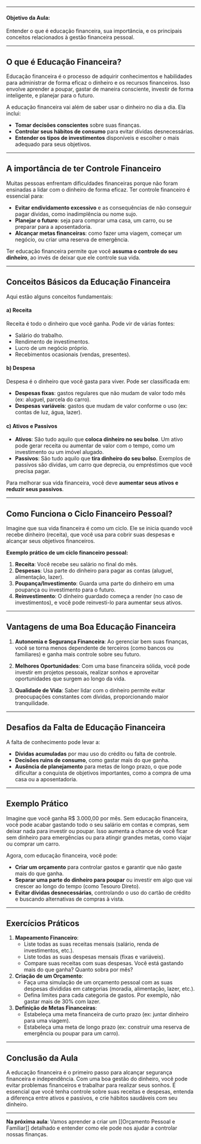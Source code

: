 - - -
#### **Objetivo da Aula:**

Entender o que é educação financeira, sua importância, e os principais conceitos relacionados à gestão financeira pessoal.

---
## O que é Educação Financeira?

Educação financeira é o processo de adquirir conhecimentos e habilidades para administrar de forma eficaz o dinheiro e os recursos financeiros. Isso envolve aprender a poupar, gastar de maneira consciente, investir de forma inteligente, e planejar para o futuro.

A educação financeira vai além de saber usar o dinheiro no dia a dia. Ela inclui:

- **Tomar decisões conscientes** sobre suas finanças.
- **Controlar seus hábitos de consumo** para evitar dívidas desnecessárias.
- **Entender os tipos de investimentos** disponíveis e escolher o mais adequado para seus objetivos.

- - -
## A importância de ter Controle Financeiro

Muitas pessoas enfrentam dificuldades financeiras porque não foram ensinadas a lidar com o dinheiro de forma eficaz. Ter controle financeiro é essencial para:

- **Evitar endividamento excessivo** e as consequências de não conseguir pagar dívidas, como inadimplência ou nome sujo.
- **Planejar o futuro**: seja para comprar uma casa, um carro, ou se preparar para a aposentadoria.
- **Alcançar metas financeiras**: como fazer uma viagem, começar um negócio, ou criar uma reserva de emergência.

Ter educação financeira permite que você **assuma o controle do seu dinheiro**, ao invés de deixar que ele controle sua vida.

- - -
## Conceitos Básicos da Educação Financeira

Aqui estão alguns conceitos fundamentais:

#### a) **Receita**

Receita é todo o dinheiro que você ganha. Pode vir de várias fontes:

- Salário do trabalho.
- Rendimento de investimentos.
- Lucro de um negócio próprio.
- Recebimentos ocasionais (vendas, presentes).

#### b) **Despesa**

Despesa é o dinheiro que você gasta para viver. Pode ser classificada em:

- **Despesas fixas**: gastos regulares que não mudam de valor todo mês (ex: aluguel, parcela do carro).
- **Despesas variáveis**: gastos que mudam de valor conforme o uso (ex: contas de luz, água, lazer).

#### c) **Ativos e Passivos**

- **Ativos**: São tudo aquilo que **coloca dinheiro no seu bolso**. Um ativo pode gerar receita ou aumentar de valor com o tempo, como um investimento ou um imóvel alugado.
- **Passivos**: São tudo aquilo que **tira dinheiro do seu bolso**. Exemplos de passivos são dívidas, um carro que deprecia, ou empréstimos que você precisa pagar.

Para melhorar sua vida financeira, você deve **aumentar seus ativos e reduzir seus passivos**.

- - -
## Como Funciona o Ciclo Financeiro Pessoal?

Imagine que sua vida financeira é como um ciclo. Ele se inicia quando você recebe dinheiro (receita), que você usa para cobrir suas despesas e alcançar seus objetivos financeiros.

**Exemplo prático de um ciclo financeiro pessoal:**

1. **Receita**: Você recebe seu salário no final do mês.
2. **Despesas**: Usa parte do dinheiro para pagar as contas (aluguel, alimentação, lazer).
3. **Poupança/Investimento**: Guarda uma parte do dinheiro em uma poupança ou investimento para o futuro.
4. **Reinvestimento**: O dinheiro guardado começa a render (no caso de investimentos), e você pode reinvesti-lo para aumentar seus ativos.

- - -
## Vantagens de uma Boa Educação Financeira

1. **Autonomia e Segurança Financeira**: Ao gerenciar bem suas finanças, você se torna menos dependente de terceiros (como bancos ou familiares) e ganha mais controle sobre seu futuro.
    
2. **Melhores Oportunidades**: Com uma base financeira sólida, você pode investir em projetos pessoais, realizar sonhos e aproveitar oportunidades que surgem ao longo da vida.
    
3. **Qualidade de Vida**: Saber lidar com o dinheiro permite evitar preocupações constantes com dívidas, proporcionando maior tranquilidade.

- - - 
## Desafios da Falta de Educação Financeira

A falta de conhecimento pode levar a:

- **Dívidas acumuladas** por mau uso do crédito ou falta de controle.
- **Decisões ruins de consumo**, como gastar mais do que ganha.
- **Ausência de planejamento** para metas de longo prazo, o que pode dificultar a conquista de objetivos importantes, como a compra de uma casa ou a aposentadoria.

- - -
## Exemplo Prático

Imagine que você ganha R$ 3.000,00 por mês. Sem educação financeira, você pode acabar gastando todo o seu salário em contas e compras, sem deixar nada para investir ou poupar. Isso aumenta a chance de você ficar sem dinheiro para emergências ou para atingir grandes metas, como viajar ou comprar um carro.

Agora, com educação financeira, você pode:

- **Criar um orçamento** para controlar gastos e garantir que não gaste mais do que ganha.
- **Separar uma parte do dinheiro para poupar** ou investir em algo que vai crescer ao longo do tempo (como Tesouro Direto).
- **Evitar dívidas desnecessárias**, controlando o uso do cartão de crédito e buscando alternativas de compras à vista.

---

## Exercícios Práticos

1. **Mapeamento Financeiro**:
    - Liste todas as suas receitas mensais (salário, renda de investimentos, etc.).
    - Liste todas as suas despesas mensais (fixas e variáveis).
    - Compare suas receitas com suas despesas. Você está gastando mais do que ganha? Quanto sobra por mês?
2. **Criação de um Orçamento**:
    - Faça uma simulação de um orçamento pessoal com as suas despesas divididas em categorias (moradia, alimentação, lazer, etc.).
    - Defina limites para cada categoria de gastos. Por exemplo, não gastar mais de 30% com lazer.
3. **Definição de Metas Financeiras**:
    - Estabeleça uma meta financeira de curto prazo (ex: juntar dinheiro para uma viagem).
    - Estabeleça uma meta de longo prazo (ex: construir uma reserva de emergência ou poupar para um carro).

---

## Conclusão da Aula

A educação financeira é o primeiro passo para alcançar segurança financeira e independência. Com uma boa gestão do dinheiro, você pode evitar problemas financeiros e trabalhar para realizar seus sonhos. É essencial que você tenha controle sobre suas receitas e despesas, entenda a diferença entre ativos e passivos, e crie hábitos saudáveis com seu dinheiro.

---

**Na próxima aula**: Vamos aprender a criar um [[Orçamento Pessoal e Familiar]] detalhado e entender como ele pode nos ajudar a controlar nossas finanças.